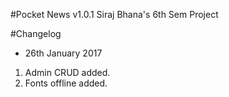 #Pocket News v1.0.1
Siraj Bhana's 6th Sem Project

#Changelog

- 26th January 2017
1. Admin CRUD added.
2. Fonts offline added.
